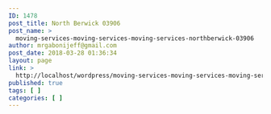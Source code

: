 ```yaml
---
ID: 1478
post_title: North Berwick 03906
post_name: >
  moving-services-moving-services-moving-services-northberwick-03906
author: mrgabonijeff@gmail.com
post_date: 2018-03-28 01:36:34
layout: page
link: >
  http://localhost/wordpress/moving-services-moving-services-moving-services-northberwick-03906/
published: true
tags: [ ]
categories: [ ]
---
```

